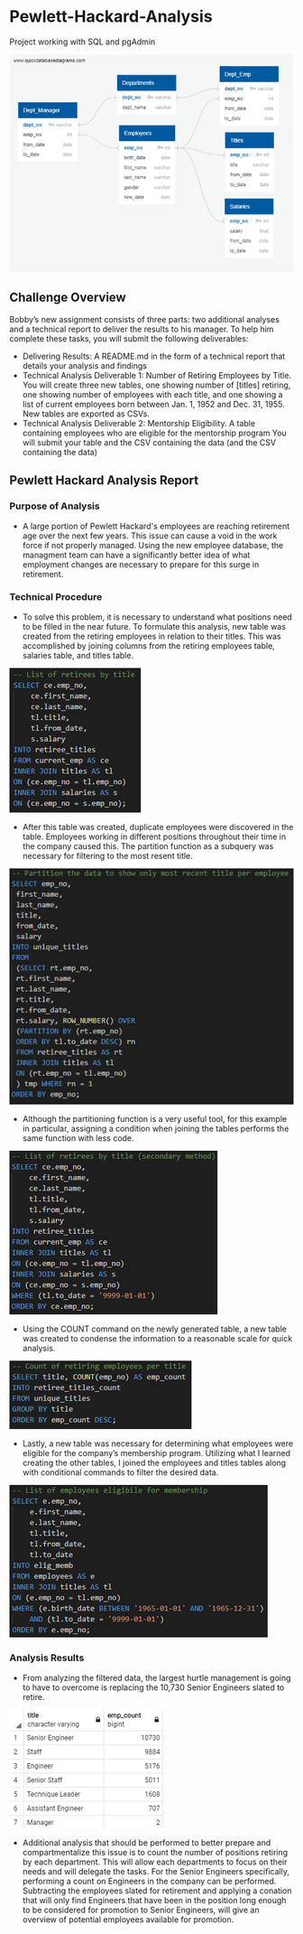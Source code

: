 # Pewlett-Hackard-Analysis
Project working with SQL and pgAdmin

![EmployeeDB](https://github.com/ejlaflure/Pewlett-Hackard-Analysis/blob/master/EmployeeDB.png)

## Challenge Overview
Bobby’s new assignment consists of three parts: two additional analyses and a technical report to deliver the results to his manager. To help him complete these tasks, you will submit the following deliverables:
- Delivering Results: A README.md in the form of a technical report that details your analysis and findings
- Technical Analysis Deliverable 1: Number of Retiring Employees by Title. You will create three new tables, one showing number of [titles] retiring, one showing number of employees with each title, and one showing a list of current employees born between Jan. 1, 1952 and Dec. 31, 1955. New tables are exported as CSVs. 
- Technical Analysis Deliverable 2: Mentorship Eligibility. A table containing employees who are eligible for the mentorship program You will submit your table and the CSV containing the data (and the CSV containing the data)

## Pewlett Hackard Analysis Report
### Purpose of Analysis
- A large portion of Pewlett Hackard's employees are reaching retirement age over the next few years. This issue can cause a void in the work force if not properly managed. Using the new employee database, the managment team can have a significantly better idea of what employment changes are necessary to prepare for this surge in retirement.

### Technical Procedure
- To solve this problem, it is necessary to understand what positions need to be filled in the near future. To  formulate this analysis, new table was created from the retiring employees in relation to their titles. This was accomplished by joining columns from the retiring employees table, salaries table, and titles table. 

![retirees_by_title](https://github.com/ejlaflure/Pewlett-Hackard-Analysis/blob/master/Challenge_Images/retirees_by_title.PNG)

- After this table was created, duplicate employees were discovered in the table. Employees working in different positions throughout their time in the company caused this. The partition function as a subquery was necessary for filtering to the most resent title.

![partition_titles](https://github.com/ejlaflure/Pewlett-Hackard-Analysis/blob/master/Challenge_Images/partition_titles.PNG)

- Although the partitioning function is a very useful tool, for this example in particular, assigning a condition when joining the tables performs the same function with less code. 

![retirees_by_title_2](https://github.com/ejlaflure/Pewlett-Hackard-Analysis/blob/master/Challenge_Images/retirees_by_title_2.PNG)

- Using the COUNT command on the newly generated table, a new table was created to condense the information to a reasonable scale for quick analysis. 

![retiring_employees_count](https://github.com/ejlaflure/Pewlett-Hackard-Analysis/blob/master/Challenge_Images/retiring_employees_count.PNG)

- Lastly, a new table was necessary for determining what employees were eligible for the company’s membership program. Utilizing what I learned creating the other tables, I joined the employees and titles tables along with conditional commands to filter the desired data.

![employee_membership](https://github.com/ejlaflure/Pewlett-Hackard-Analysis/blob/master/Challenge_Images/employee_membership.PNG)

### Analysis Results
- From analyzing the filtered data, the largest hurtle management is going to have to overcome is replacing the 10,730 Senior Engineers slated to retire. 

![retiring_employees_count_table](https://github.com/ejlaflure/Pewlett-Hackard-Analysis/blob/master/Challenge_Images/retiring_employees_count_table.PNG)

- Additional analysis that should be performed to better prepare and compartmentalize this issue is to count the number of positions retiring by each department. This will allow each departments to focus on their needs and will delegate the tasks. For the Senior Engineers specifically, performing a count on Engineers in the company can be performed. Subtracting the employees slated for retirement and applying a conation that will only find Engineers that have been in the position long enough to be considered for promotion to Senior Engineers, will give an overview of potential employees available for promotion. 
